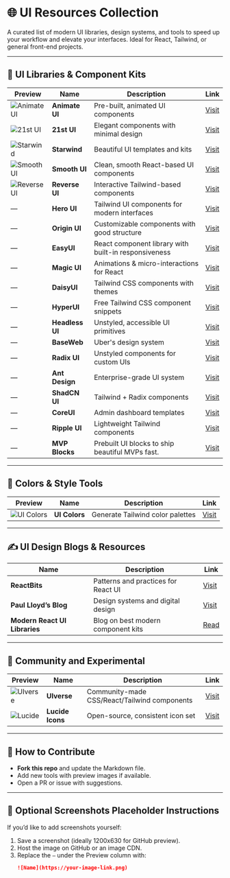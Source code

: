 # 🌐 UI Resources Collection

A curated list of modern UI libraries, design systems, and tools to speed up your workflow and elevate your interfaces. Ideal for React, Tailwind, or general front-end projects.

---

## 🎨 UI Libraries & Component Kits

| Preview | Name | Description | Link |
|--------|------|-------------|------|
| ![Animate UI](https://animate-ui.com/og-image.jpg) | **Animate UI** | Pre-built, animated UI components | [Visit](https://animate-ui.com/) |
| ![21st UI](https://21st.dev/og.png) | **21st UI** | Elegant components with minimal design | [Visit](https://21st.dev/) |
| ![Starwind](https://starwind.dev/og.jpg) | **Starwind** | Beautiful UI templates and kits | [Visit](https://starwind.dev/) |
| ![Smooth UI](https://www.smoothui.dev/images/og.png) | **Smooth UI** | Clean, smooth React-based UI components | [Visit](https://www.smoothui.dev/) |
| ![Reverse UI](https://reverseui.com/opengraph.jpg) | **Reverse UI** | Interactive Tailwind-based components | [Visit](https://reverseui.com/) |
| — | **Hero UI** | Tailwind UI components for modern interfaces | [Visit](https://www.heroui.com/) |
| — | **Origin UI** | Customizable components with good structure | [Visit](https://originui.com/) |
| — | **EasyUI** | React component library with built-in responsiveness | [Visit](https://www.easyui.pro/) |
| — | **Magic UI** | Animations & micro-interactions for React | [Visit](https://magicui.design/) |
| — | **DaisyUI** | Tailwind CSS components with themes | [Visit](https://daisyui.com/) |
| — | **HyperUI** | Free Tailwind CSS component snippets | [Visit](https://www.hyperui.dev/) |
| — | **Headless UI** | Unstyled, accessible UI primitives | [Visit](https://headlessui.com/) |
| — | **BaseWeb** | Uber's design system | [Visit](https://baseweb.design/) |
| — | **Radix UI** | Unstyled components for custom UIs | [Visit](https://www.radix-ui.com/) |
| — | **Ant Design** | Enterprise-grade UI system | [Visit](https://ant.design/) |
| — | **ShadCN UI** | Tailwind + Radix components | [Visit](https://ui.shadcn.com/) |
| — | **CoreUI** | Admin dashboard templates | [Visit](https://coreui.io/) |
| — | **Ripple UI** | Lightweight Tailwind components | [Visit](https://www.ripple-ui.com/) |
| — | **MVP Blocks** | Prebuilt UI blocks to ship beautiful MVPs fast. | [Visit](https://blocks.mvp-subha.me/) |

---

## 🎨 Colors & Style Tools

| Preview | Name | Description | Link |
|--------|------|-------------|------|
| ![UI Colors](https://uicolors.app/og.png) | **UI Colors** | Generate Tailwind color palettes | [Visit](https://uicolors.app/) |

---

## ✍️ UI Design Blogs & Resources

| Name | Description | Link |
|------|-------------|------|
| **ReactBits** | Patterns and practices for React UI | [Visit](https://reactbits.dev/) |
| **Paul Lloyd’s Blog** | Design systems and digital design | [Visit](https://paulrobertlloyd.com/) |
| **Modern React UI Libraries** | Blog on best modern component kits | [Read](https://www.manishtamang.com/blog/modern-react-ui-component-libraries?) |

---

## 🧪 Community and Experimental

| Preview | Name | Description | Link |
|--------|------|-------------|------|
| ![UIverse](https://uiverse.io/uiverse-preview.png) | **UIverse** | Community-made CSS/React/Tailwind components | [Visit](https://uiverse.io/) |
| ![Lucide](https://lucide.dev/og.png) | **Lucide Icons** | Open-source, consistent icon set | [Visit](https://lucide.dev/) |

---

## 🧰 How to Contribute

- **Fork this repo** and update the Markdown file.
- Add new tools with preview images if available.
- Open a PR or issue with suggestions.

---

## 📁 Optional Screenshots Placeholder Instructions

If you’d like to add screenshots yourself:
1. Save a screenshot (ideally 1200x630 for GitHub preview).
2. Host the image on GitHub or an image CDN.
3. Replace the `—` under the Preview column with:
   ```markdown
   ![Name](https://your-image-link.png)
